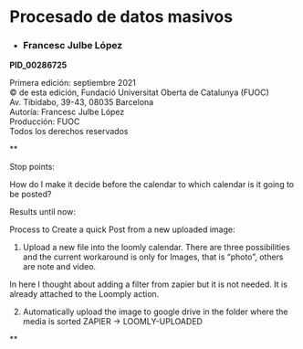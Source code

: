# Procesado de datos masivos

- ### Francesc Julbe López
    

**PID_00286725**

Primera edición: septiembre 2021  
© de esta edición, Fundació Universitat Oberta de Catalunya (FUOC)  
Av. Tibidabo, 39-43, 08035 Barcelona  
Autoría: Francesc Julbe López  
Producción: FUOC  
Todos los derechos reservados

**

Stop points:

  

How do I make it decide before the calendar to which calendar is it going to be posted?

  

Results until now:

  

Process to Create a quick Post from a new uploaded image:

1. Upload a new file into the loomly calendar. There are three possibilities and the current workaround is only for Images, that is “photo”, others are note and video.
    

In here I thought about adding a filter from zapier but it is not needed. It is already attached to the Loomply action.

2. Automatically upload the image to google drive in the folder where the media is sorted ZAPIER -> LOOMLY-UPLOADED
    

  
**